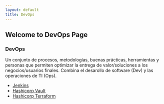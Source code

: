 ```yaml
---
layout: default
title: DevOps
---
```


## Welcome to DevOps Page

### DevOps

Un conjunto de procesos, metodologías, buenas prácticas, herramientas y personas que permiten optimizar la entrega de valor/soluciones a los negocios/usuarios finales.
Combina el desarollo de software (Dev) y las operaciones de TI (Ops).

- <a href="./jenkins/jenkins">Jenkins</a>
- <a href="./hashicorp-vault/hashicorp-vault">Hashicorp Vault</a>
- <a href="./hashicorp-terraform/hashicorp-terraform">Hashicorp Terraform</a>
